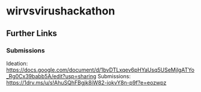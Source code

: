 # wirvsvirushackathon

## Further Links

### Submissions

Ideation: https://docs.google.com/document/d/1bvDTLxqev6pHYaUsq5USeMjlgATYo_Rg0Cx39babb5A/edit?usp=sharing
Submissions: https://1drv.ms/u/s!AhuSQhFBgjk8iW82-iokvY8n-p9f?e=eozwpz

